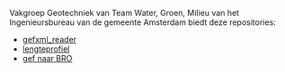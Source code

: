 Vakgroep Geotechniek van Team Water, Groen, Milieu van het Ingenieursbureau van de gemeente Amsterdam biedt deze repositories:
* [gefxml_reader](https://github.com/Amsterdam/gefxml_viewer)
* [lengteprofiel](https://github.com/Amsterdam/lengteprofiel)
* [gef naar BRO](https://github.com/Amsterdam/gef_naar_bro)

